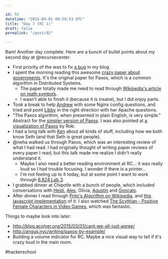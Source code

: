 ```yaml
---

id: 92
datetime: "2015-04-01 00:50:53 UTC"
title: "Day 7 (RC 1)"
draft: false
permalink: "/post/92"

---
```


Bam! Another day complete. Here are a bunch of bullet points about my second day at @recursecenter.

 - First priority of the was to fix [a bug](https://github.com/icco/natnatnat/commit/87c9caba355b16cc0e803f383d89db7becd78940) in my blog.
 - I spent the morning reading this awesome [crazy paper about governments](http://research.microsoft.com/en-us/um/people/lamport/pubs/lamport-paxos.pdf). It's the original paper for Paxos, which is a common algorithm in Distributed Systems. 
   - The paper totally made me need to read through [Wikipedia's article on math symbols](https://en.wikipedia.org/wiki/List_of_mathematical_symbols). 
   - I wasn't able to finish it (because it is insane), but I did enjoy parts.
 - Took a break to help [Andrew](https://twitter.com/mrdrozdov) with some Nginx config questions, and tried and point [Libby](https://twitter.com/horrorcheck) in the right direction with her Apache questions.
 - "The Paxos algorithm, when presented in plain English, is very simple." Abstract for the [simpler version of Paxos](http://research.microsoft.com/en-us/um/people/lamport/pubs/paxos-simple.pdf). I was also pointed at [a visualization of Paxos](http://harry.me/blog/2014/12/27/neat-algorithms-paxos/) by Rob.
 - I had a long talk with [Ken](https://twitter.com/ken_pratt) about all kinds of stuff, including how we both know Seth (and that Seth is great people).
 - @neha walked us through Paxos, which was an interesting review of what I had read. I had originally thought of writing paper reviews of every paper I read, but this talk made me realize I didn't really understand it.
   - Maybe I also need a better reading environment at RC... it was really loud so I had trouble focusing. I wonder if there is a printer...
   - I'm not feeling up to it today, but at some point I want to work through [6.824 Lab 3](http://nil.csail.mit.edu/6.824/2015/labs/lab-3.html). 
 - I grabbed dinner at Chipotle with a bunch of people, which included conversations with [Heidi](https://twitter.com/HeidiKasemir), [Alex](https://twitter.com/ataipale), Olivia, [Agustin](https://twitter.com/agustinbenassi) and [Gonçalo](https://twitter.com/gnclmorais).
 - After dinner I read through [Prim's Algorithm on Wikipedia](https://en.wikipedia.org/wiki/Prim%!s(MISSING)_algorithm), and [this javascript implementation](http://bl.ocks.org/mbostock/11159599) of it. I also watched [The Scythian - Positive Female Characters in Video Games](https://www.youtube.com/watch?v=gXmj2yJNUmQ&feature=youtube_gdata), which was fantastic.

Things to maybe look into later:
 
 - http://blog.acolyer.org/2015/03/01/cant-we-all-just-agree/
 - http://angus.nyc/writing/paxos-by-example/
 - Building a volume indicator for RC. Maybe a nice visual way to tell if it's crazy loud in the main room.


#hackerschool

